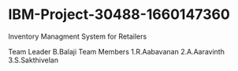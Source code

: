 # IBM-Project-30488-1660147360
Inventory Managment System for Retailers



Team Leader
    B.Balaji
Team Members
    1.R.Aabavanan
    2.A.Aaravinth
    3.S.Sakthivelan
